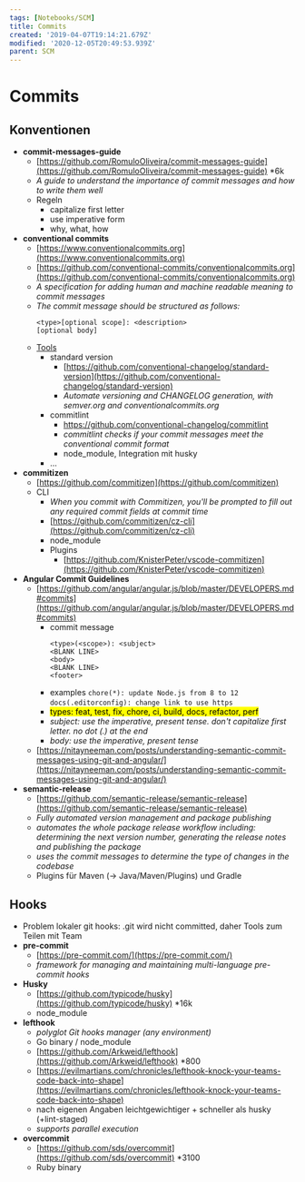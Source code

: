 ```yaml
---
tags: [Notebooks/SCM]
title: Commits
created: '2019-04-07T19:14:21.679Z'
modified: '2020-12-05T20:49:53.939Z'
parent: SCM
---
```


# Commits

## Konventionen
- **commit-messages-guide**
  - [https://github.com/RomuloOliveira/commit-messages-guide](https://github.com/RomuloOliveira/commit-messages-guide) *6k
  - *A guide to understand the importance of commit messages and how to write them well*
  - Regeln
    - capitalize first letter
    - use imperative form
    - why, what, how
- **conventional commits**
  - [https://www.conventionalcommits.org](https://www.conventionalcommits.org)
  - [https://github.com/conventional-commits/conventionalcommits.org](https://github.com/conventional-commits/conventionalcommits.org)
  - *A specification for adding human and machine readable meaning to commit messages*
  - *The commit message should be structured as follows:*
    ```
    <type>[optional scope]: <description>
    [optional body]
    ```
  - [Tools](https://www.conventionalcommits.org/en/v1.0.0/#tooling-for-conventional-commits)
    - standard version
      - [https://github.com/conventional-changelog/standard-version](https://github.com/conventional-changelog/standard-version)
      - *Automate versioning and CHANGELOG generation, with semver.org and conventionalcommits.org*
    - commitlint
      - https://github.com/conventional-changelog/commitlint
      - *commitlint checks if your commit messages meet the conventional commit format*
      - node_module, Integration mit husky
    - ...
- **commitizen**
  - [https://github.com/commitizen](https://github.com/commitizen)
  - CLI
    - *When you commit with Commitizen, you'll be prompted to fill out any required commit fields at commit time*
    - [https://github.com/commitizen/cz-cli](https://github.com/commitizen/cz-cli)
    - node_module
    - Plugins
      - [https://github.com/KnisterPeter/vscode-commitizen](https://github.com/KnisterPeter/vscode-commitizen)
- **Angular Commit Guidelines**
  - [https://github.com/angular/angular.js/blob/master/DEVELOPERS.md#commits](https://github.com/angular/angular.js/blob/master/DEVELOPERS.md#commits)
    - commit message
      ```
      <type>(<scope>): <subject>
      <BLANK LINE>
      <body>
      <BLANK LINE>
      <footer>
      ```
    - examples
      `chore(*): update Node.js from 8 to 12`
      `docs(.editorconfig): change link to use https`
    - <mark>types: feat, test, fix, chore, ci, build, docs, refactor, perf</mark>
    - *subject: use the imperative, present tense. don't capitalize first letter. no dot (.) at the end*
    - *body: use the imperative, present tense*
  - [https://nitayneeman.com/posts/understanding-semantic-commit-messages-using-git-and-angular/](https://nitayneeman.com/posts/understanding-semantic-commit-messages-using-git-and-angular/)
- **semantic-release**
  - [https://github.com/semantic-release/semantic-release](https://github.com/semantic-release/semantic-release)
  - *Fully automated version management and package publishing*
  - *automates the whole package release workflow including: determining the next version number, generating the release notes and publishing the package*
  - *uses the commit messages to determine the type of changes in the codebase*
  - Plugins für Maven (&rightarrow; Java/Maven/Plugins) und Gradle


## Hooks
- Problem lokaler git hooks: .git wird nicht committed, daher Tools zum Teilen mit Team
- **pre-commit**
  - [https://pre-commit.com/](https://pre-commit.com/)
  - *framework for managing and maintaining multi-language pre-commit hooks*
- **Husky**
  - [https://github.com/typicode/husky](https://github.com/typicode/husky) *16k
  - node_module
- **lefthook**
  - *polyglot Git hooks manager (any environment)*
  - Go binary / node_module
  - [https://github.com/Arkweid/lefthook](https://github.com/Arkweid/lefthook) *800
  - [https://evilmartians.com/chronicles/lefthook-knock-your-teams-code-back-into-shape](https://evilmartians.com/chronicles/lefthook-knock-your-teams-code-back-into-shape)
  - nach eigenen Angaben leichtgewichtiger + schneller als husky (+lint-staged)
  - *supports parallel execution*
- **overcommit**
  - [https://github.com/sds/overcommit](https://github.com/sds/overcommit) *3100
  - Ruby binary
